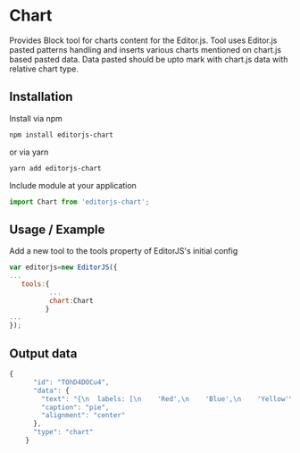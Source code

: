 # Chart
Provides Block tool for charts content for the Editor.js. Tool uses Editor.js pasted patterns handling and inserts various charts mentioned on chart.js based pasted data. Data pasted should be upto mark with chart.js data with relative chart type.

## Installation
Install via npm 
```bash
npm install editorjs-chart 
```
or via yarn
```bash
yarn add editorjs-chart
```
Include module at your application

```javascript
import Chart from 'editorjs-chart';
```
## Usage / Example 
Add a new tool to the tools property of EditorJS's initial config

```javascript
var editorjs=new EditorJS({
...
   tools:{
          ...
          chart:Chart
         }
...
});
```

## Output data

```javascript
{
      "id": "TOhD4DOCu4",
      "data": {
        "text": "{\n  labels: [\n    'Red',\n    'Blue',\n    'Yellow'\n  ],\n  datasets: [{\n    label: 'My First Dataset',\n    data: [300, 50, 100],\n    backgroundColor: [\n      'rgb(255, 99, 132)',\n      'rgb(54, 162, 235)',\n      'rgb(255, 205, 86)'\n    ],\n    hoverOffset: 4\n  }]\n}",
        "caption": "pie",
        "alignment": "center"
      },
      "type": "chart"
    }
```
